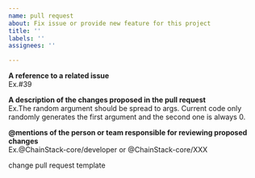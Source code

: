 ```yaml
---
name: pull request
about: Fix issue or provide new feature for this project
title: ''
labels: ''
assignees: ''

---
```


**A reference to a related issue**   
Ex.#39

**A description of the changes proposed in the pull request**   
Ex.The random argument should be spread to args. Current code only randomly generates the first argument and the second one is always 0.

**@mentions of the person or team responsible for reviewing proposed changes**   
Ex.@ChainStack-core/developer or @ChainStack-core/XXX 

change pull request template 

